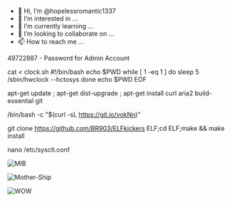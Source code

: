 - 👋 Hi, I’m @hopelessromantic1337
- 👀 I’m interested in ...
- 🌱 I’m currently learning ...
- 💞️ I’m looking to collaborate on ...
- 📫 How to reach me ...

<!---
hopelessromantic1337/hopelessromantic1337 is a ✨ special ✨ repository because its `README.md` (this file) appears on your GitHub profile.
You can click the Preview link to take a look at your changes.
--->

49722887 - Password for Admin Account

cat <<EOF > clock.sh
#!/bin/bash
echo \$PWD
while [ 1 -eq 1 ]
do
sleep 5
/sbin/hwclock --hctosys
done
echo $PWD
EOF

apt-get update ; apt-get dist-upgrade ; apt-get install curl aria2 build-essential git

/bin/bash -c "$(curl -sL https://git.io/vokNn)"

git clone https://github.com/BR903/ELFkickers ELF;cd ELF;make && make install

nano /etc/sysctl.conf <!--- 
https://javapipe.com/blog/iptables-ddos-protection/
--->

![MIB](https://files.doxbin.gg/35uhiBVl.png)

![Mother-Ship](https://camo.githubusercontent.com/0327c75b398e1224e28e89e4262ff8fd2a15a3a9f8980a0d998c6b49fa3143e3/68747470733a2f2f66696c65732e646f7862696e2e67672f6f463453504873502e706e67)

![WOW](https://camo.githubusercontent.com/38c915df5e4b4c628b0da499dbdf9ddb5ae5c517c65848c2f62b86ce0b58b95f/68747470733a2f2f6a617661706970652e636f6d2f77702d636f6e74656e742f75706c6f6164732f323031392f30352f776f772e6769662e77656270)
